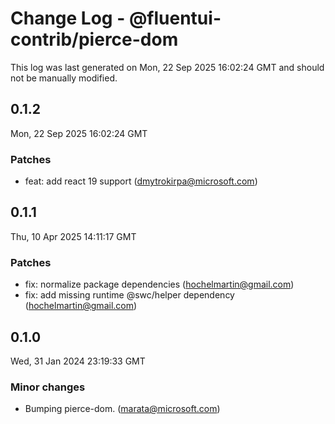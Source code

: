 # Change Log - @fluentui-contrib/pierce-dom

This log was last generated on Mon, 22 Sep 2025 16:02:24 GMT and should not be manually modified.

<!-- Start content -->

## 0.1.2

Mon, 22 Sep 2025 16:02:24 GMT

### Patches

- feat: add react 19 support (dmytrokirpa@microsoft.com)

## 0.1.1

Thu, 10 Apr 2025 14:11:17 GMT

### Patches

- fix: normalize package dependencies (hochelmartin@gmail.com)
- fix: add missing runtime @swc/helper dependency (hochelmartin@gmail.com)

## 0.1.0

Wed, 31 Jan 2024 23:19:33 GMT

### Minor changes

- Bumping pierce-dom. (marata@microsoft.com)
